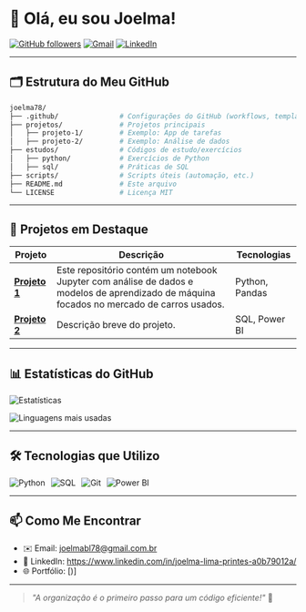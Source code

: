 # 👋 Olá, eu sou Joelma! 

[![GitHub followers](https://img.shields.io/github/followers/joelma78?style=social)](https://github.com/joelma78) 
[![Gmail](https://img.shields.io/badge/Gmail-D14836?style=flat&logo=gmail&logoColor=white)](mailto:seu-email@gmail.com)
[![LinkedIn](https://img.shields.io/badge/LinkedIn-0077B5?style=flat&logo=linkedin&logoColor=white)](https://www.linkedin.com/in/seu-linkedin/)

---

## 🗂 **Estrutura do Meu GitHub**
```bash
joelma78/
├── .github/               # Configurações do GitHub (workflows, templates)
├── projetos/              # Projetos principais
│   ├── projeto-1/         # Exemplo: App de tarefas
│   ├── projeto-2/         # Exemplo: Análise de dados
├── estudos/               # Códigos de estudo/exercícios
│   ├── python/            # Exercícios de Python
│   ├── sql/               # Práticas de SQL
├── scripts/               # Scripts úteis (automação, etc.)
├── README.md              # Este arquivo
└── LICENSE                # Licença MIT
```

---

## 🚀 **Projetos em Destaque**
| Projeto | Descrição | Tecnologias |
|---------|-----------|-------------|
| **[Projeto 1]([link](https://github.com/joelma78/programacao_para_ciencia_dos_dados))** | Este repositório contém um notebook Jupyter com análise de dados e modelos de aprendizado de máquina focados no mercado de carros usados. | Python, Pandas |
| **[Projeto 2](link)** | Descrição breve do projeto. | SQL, Power BI |

---

## 📊 **Estatísticas do GitHub**
![Estatísticas](https://github-readme-stats.vercel.app/api?username=joelma78&show_icons=true&theme=dracula)

![Linguagens mais usadas](https://github-readme-stats.vercel.app/api/top-langs/?username=joelma78&layout=compact&theme=dracula)

---

## 🛠 **Tecnologias que Utilizo**
<div style="display: flex; gap: 10px;">
  <img src="https://img.shields.io/badge/Python-3776AB?style=for-the-badge&logo=python&logoColor=white" alt="Python">
  <img src="https://img.shields.io/badge/SQL-4479A1?style=for-the-badge&logo=postgresql&logoColor=white" alt="SQL">
  <img src="https://img.shields.io/badge/Git-F05032?style=for-the-badge&logo=git&logoColor=white" alt="Git">
  <img src="https://img.shields.io/badge/Power_BI-F2C811?style=for-the-badge&logo=powerbi&logoColor=black" alt="Power BI">
</div>

---

## 📫 **Como Me Encontrar**
- ✉️ Email: [joelmabl78@gmail.com.br](joelmabl78@gmail.com.br)
- 💼 LinkedIn: https://www.linkedin.com/in/joelma-lima-printes-a0b79012a/
- 🌐 Portfólio: [)]

---

> *"A organização é o primeiro passo para um código eficiente!"* 🚀
